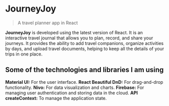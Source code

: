 # JourneyJoy
> A travel planner app in React

**JourneyJoy** is developed using the latest version of React. It is an interactive travel journal that allows you to plan, record, and share your journeys. It provides the ability to add travel companions, organize activities by days, and upload travel documents, helping to keep all the details of your trips in one place.

## Some of the technologies and libraries I am using

**Material UI:** For the user interface.
**React Beautiful DnD:** For drag-and-drop functionality.
**Nivo:** For data visualization and charts.
**Firebase:** For managing user authentication and storing data in the cloud.
**API createContext:** To manage the application state.